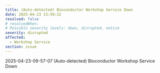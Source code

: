 ```yaml
---
title: (Auto-detected) Bioconductor Workshop Service Down
date: 2025-04-23 13:59:22
resolved: false
# resolvedWhen: 
# Possible severity levels: down, disrupted, notice
severity: disrupted
affected:
  - Workshop Service
section: issue
---
```


2025-04-23-09-57-07 (Auto-detected) Bioconductor Workshop Service Down

